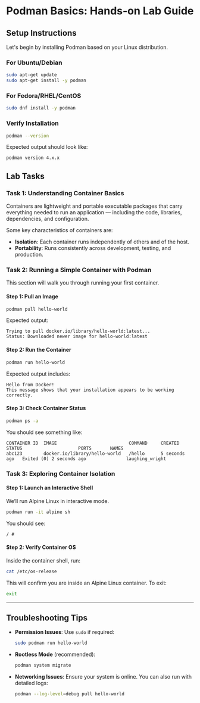 # Podman Basics: Hands-on Lab Guide

## Setup Instructions

Let's begin by installing Podman based on your Linux distribution.

### For Ubuntu/Debian
```bash
sudo apt-get update
sudo apt-get install -y podman
````

### For Fedora/RHEL/CentOS

```bash
sudo dnf install -y podman
```

### Verify Installation

```bash
podman --version
```

Expected output should look like:

```
podman version 4.x.x
```

##  Lab Tasks

### Task 1: Understanding Container Basics

Containers are lightweight and portable executable packages that carry everything needed to run an application — including the code, libraries, dependencies, and configuration.

Some key characteristics of containers are:

* **Isolation**: Each container runs independently of others and of the host.
* **Portability**: Runs consistently across development, testing, and production.

### Task 2: Running a Simple Container with Podman

This section will walk you through running your first container.

#### Step 1: Pull an Image

```bash
podman pull hello-world
```

Expected output:

```
Trying to pull docker.io/library/hello-world:latest...
Status: Downloaded newer image for hello-world:latest
```

#### Step 2: Run the Container

```bash
podman run hello-world
```

Expected output includes:

```
Hello from Docker!
This message shows that your installation appears to be working correctly.
```

#### Step 3: Check Container Status

```bash
podman ps -a
```

You should see something like:

```
CONTAINER ID  IMAGE                           COMMAND     CREATED         STATUS                     PORTS       NAMES
abc123        docker.io/library/hello-world   /hello      5 seconds ago   Exited (0) 2 seconds ago               laughing_wright
```

### Task 3: Exploring Container Isolation

#### Step 1: Launch an Interactive Shell

We’ll run Alpine Linux in interactive mode.

```bash
podman run -it alpine sh
```

You should see:

```
/ #
```

#### Step 2: Verify Container OS

Inside the container shell, run:

```bash
cat /etc/os-release
```

This will confirm you are inside an Alpine Linux container. To exit:

```bash
exit
```

---

##  Troubleshooting Tips

* **Permission Issues**: Use `sudo` if required:

  ```bash
  sudo podman run hello-world
  ```

* **Rootless Mode** (recommended):

  ```bash
  podman system migrate
  ```

* **Networking Issues**: Ensure your system is online. You can also run with detailed logs:

  ```bash
  podman --log-level=debug pull hello-world
  ```
